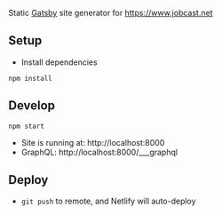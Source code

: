 Static [Gatsby](https://www.gatsbyjs.com/) site generator for https://www.jobcast.net

## Setup
* Install dependencies
```shell
npm install
```

## Develop
```shell
npm start
```
* Site is running at: http://localhost:8000
* GraphQL: http://localhost:8000/___graphql

## Deploy
* `git push` to remote, and Netlify will auto-deploy
